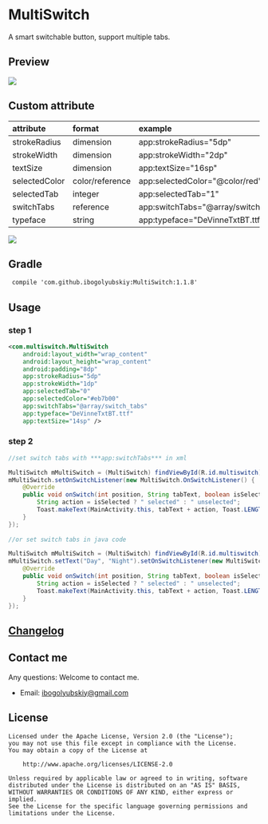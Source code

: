 # MultiSwitch
A smart switchable button, support multiple tabs.

## Preview
![](https://github.com/KingJA/SwitchButton/blob/master/img/usage.gif)
## Custom attribute
| attribute | format | example  |
| :------------- |:-------------| :-----|
| strokeRadius | dimension      | app:strokeRadius="5dp" |
| strokeWidth | dimension      | app:strokeWidth="2dp" |
| textSize | dimension      | app:textSize="16sp" |
| selectedColor | color/reference     | app:selectedColor="@color/red" |
| selectedTab | integer     | app:selectedTab="1" |
| switchTabs | reference     | app:switchTabs="@array/switch_tabs" |
| typeface | string     | app:typeface="DeVinneTxtBT.ttf" |

![](https://github.com/KingJA/SwitchButton/blob/master/img/mark.png)
## Gradle
```xml
 compile 'com.github.ibogolyubskiy:MultiSwitch:1.1.8'
```

## Usage
### step 1
```xml
<com.multiswitch.MultiSwitch
    android:layout_width="wrap_content"
    android:layout_height="wrap_content"
    android:padding="8dp"
    app:strokeRadius="5dp"
    app:strokeWidth="1dp"
    app:selectedTab="0"
    app:selectedColor="#eb7b00"
    app:switchTabs="@array/switch_tabs"
    app:typeface="DeVinneTxtBT.ttf"
    app:textSize="14sp" />
```

### step 2
```java
//set switch tabs with ***app:switchTabs*** in xml 

MultiSwitch mMultiSwitch = (MultiSwitch) findViewById(R.id.multiswitch);
mMultiSwitch.setOnSwitchListener(new MultiSwitch.OnSwitchListener() {
    @Override
    public void onSwitch(int position, String tabText, boolean isSelected) {
        String action = isSelected ? " selected" : " unselected";
        Toast.makeText(MainActivity.this, tabText + action, Toast.LENGTH_SHORT).show();
    }
});
        
//or set switch tabs in java code

MultiSwitch mMultiSwitch = (MultiSwitch) findViewById(R.id.multiswitch);
mMultiSwitch.setText("Day", "Night").setOnSwitchListener(new MultiSwitch.OnSwitchListener() {
    @Override
    public void onSwitch(int position, String tabText, boolean isSelected) {
        String action = isSelected ? " selected" : " unselected";
        Toast.makeText(MainActivity.this, tabText + action, Toast.LENGTH_SHORT).show();
    }
});
```
## [Changelog](ChangeLogs.md)


## Contact me
Any questions: Welcome to contact me.
* Email: ibogolyubskiy@gmail.com

## License

    Licensed under the Apache License, Version 2.0 (the "License");
    you may not use this file except in compliance with the License.
    You may obtain a copy of the License at

        http://www.apache.org/licenses/LICENSE-2.0

    Unless required by applicable law or agreed to in writing, software
    distributed under the License is distributed on an "AS IS" BASIS,
    WITHOUT WARRANTIES OR CONDITIONS OF ANY KIND, either express or implied.
    See the License for the specific language governing permissions and
    limitations under the License.
